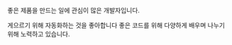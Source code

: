 좋은 제품을 만드는 일에 관심이 많은 개발자입니다.

게으르기 위해 자동화하는 것을 좋아합니다
좋은 코드를 위해 다양하게 배우며 나누기 위해 노력하고 있습니다.

<!--
**seok-2-o/seok-2-o** is a ✨ _special_ ✨ repository because its `README.md` (this file) appears on your GitHub profile.

Here are some ideas to get you started:

- 🔭 I’m currently working on ...
- 🌱 I’m currently learning ...
- 👯 I’m looking to collaborate on ...
- 🤔 I’m looking for help with ...
- 💬 Ask me about ...
- 📫 How to reach me: ...
- 😄 Pronouns: ...
- ⚡ Fun fact: ...
-->

